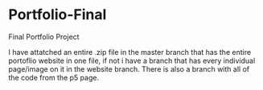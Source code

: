 # Portfolio-Final
Final Portfolio Project

I have attatched an entire .zip file in the master branch that has the entire portoflio website in one file, if not i have a branch that has every individual page/image on it in the website branch. There is also a branch with all of the code from the p5 page.
